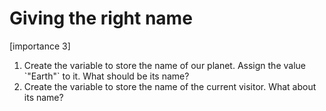 # Giving the right name

[importance 3]

<ol>
<li>Create the variable to store the name of our planet. Assign the value `"Earth"` to it. What should be its name?</li>
<li>Create the variable to store the name of the current visitor. What about its name?</li>
</ol>